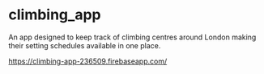 # climbing_app

An app designed to keep track of climbing centres around London making their setting schedules available in one place.

https://climbing-app-236509.firebaseapp.com/
